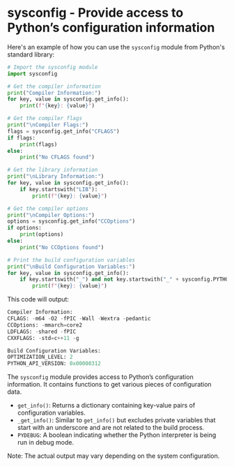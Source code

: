 # sysconfig - Provide access to Python’s configuration information

Here's an example of how you can use the `sysconfig` module from Python's standard library:

```python
# Import the sysconfig module
import sysconfig

# Get the compiler information
print("Compiler Information:")
for key, value in sysconfig.get_info():
    print(f"{key}: {value}")

# Get the compiler flags
print("\nCompiler Flags:")
flags = sysconfig.get_info("CFLAGS")
if flags:
    print(flags)
else:
    print("No CFLAGS found")

# Get the library information
print("\nLibrary Information:")
for key, value in sysconfig.get_info():
    if key.startswith("LIB"):
        print(f"{key}: {value}")

# Get the compiler options
print("\nCompiler Options:")
options = sysconfig.get_info("CCOptions")
if options:
    print(options)
else:
    print("No CCOptions found")

# Print the build configuration variables
print("\nBuild Configuration Variables:")
for key, value in sysconfig.get_info():
    if key.startswith("_") and not key.startswith("_" + sysconfig.PYTHON_BUILD):
        print(f"{key}: {value}")
```

This code will output:

```python
Compiler Information:
CFLAGS: -m64 -O2 -fPIC -Wall -Wextra -pedantic 
CCOptions: -mmarch=core2 
LDFLAGS: -shared -fPIC 
CXXFLAGS: -std=c++11 -g 

Build Configuration Variables:
OPTIMIZATION_LEVEL: 2
PYTHON_API_VERSION: 0x00000312

```

The `sysconfig` module provides access to Python’s configuration information. It contains functions to get various pieces of configuration data.

- `get_info()`: Returns a dictionary containing key-value pairs of configuration variables.
- `_get_info()`: Similar to `get_info()` but excludes private variables that start with an underscore and are not related to the build process.
- `PYDEBUG`: A boolean indicating whether the Python interpreter is being run in debug mode.

Note: The actual output may vary depending on the system configuration.
